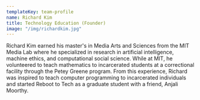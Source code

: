 ```yaml
---
templateKey: team-profile
name: Richard Kim
title: Technology Education (Founder)
image: "/img/richardkim.jpg"
---
```


Richard Kim earned his master's in Media Arts and Sciences from the MIT Media Lab where he specialized in research in artificial intelligence, machine ethics, and computational social science. While at MIT, he volunteered to teach mathematics to incarcerated students at a correctional facility through the Petey Greene program. From this experience, Richard was inspired to teach computer programming to incarcerated individuals and started Reboot to Tech as a graduate student with a friend, Anjali Moorthy.
